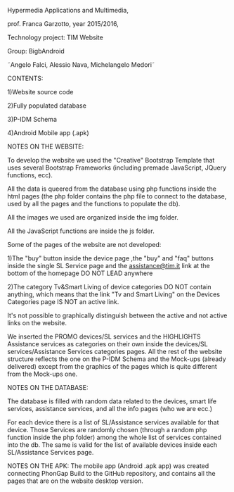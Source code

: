 

Hypermedia Applications and Multimedia, 

prof. Franca Garzotto, year 2015/2016,

Technology project: TIM Website

Group: BigbAndroid

˜Angelo Falci, Alessio Nava, Michelangelo Medori˜


CONTENTS:

1)Website source code

2)Fully populated database 

3)P-IDM Schema

4)Android Mobile app (.apk)


NOTES ON THE WEBSITE:

To develop the website we used the "Creative" Bootstrap Template that uses several Bootstrap Frameworks (including premade JavaScript,  JQuery functions, ecc).

All the data is queered from the database  using php functions inside the html pages  (the php folder  contains the php file to connect to the database, used by all the pages and the functions to populate the db).

All the images we used are organized inside the img folder.

All the JavaScript functions are inside the js folder.

Some of the pages of the website are not developed:

1)The "buy" button inside the  device page  ,the  "buy" and "faq" buttons inside the single  SL Service page and  the  assistance@tim.it link at the bottom of the  homepage DO NOT LEAD anywhere


2)The category Tv&Smart Living of device categories DO NOT contain anything, which means that the link  "Tv and Smart Living" on the Devices Categories page IS NOT an active link.

It's not possible to graphically distinguish between the active and not active links on the website.

We inserted the PROMO devices/SL services and the HIGHLIGHTS Assistance services as  categories on their own inside the devices/SL services/Assistance Services categories pages.
All the rest of the website structure reflects the one on the P-IDM Schema and the Mock-ups (already delivered) except from the graphics of the pages which is quite different from the Mock-ups one. 



NOTES ON THE DATABASE:

The database is filled with random data related to the devices, smart life services, assistance services, and all the info pages (who we are ecc.)

For each device  there is a list of SL/Assistance services available for that device. Those Services are randomly chosen (through a random php function inside the php folder) among the whole list of services contained into the db. The same is valid for the list of available devices inside  each SL/Assistance Services page.


NOTES ON THE APK:
The mobile  app (Android .apk app) was created connecting PhonGap Build to the GitHub repository, and contains all the pages that are on the website desktop version.


